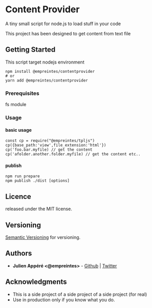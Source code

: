 # Content Provider

A tiny small script for node.js to load stuff in your code

This project has been designed to get content from text file

## Getting Started
This script target nodejs environment

    npm install @empreintes/contentprovider
    # or
    yarn add @empreintes/contentprovider 


### Prerequisites

fs module

### Usage

#### basic usage

    const cp = require("@empreintes/tpljs")
    cp({base_path:'view',file_extension:'html'})
    cp('foo.bar.myfile) // get the content
    cp('afolder.another.folder.myfile) // get the content etc..

#### publish

    npm run prepare
    npm publish ./dist [options]

## Licence

released under the MIT license.

## Versioning

[Semantic Versioning](http://semver.org/) for versioning.

## Authors

- **Julien Appéré <@empreintes>** -
  [Github](https://github.com/empreintes) | [Twitter](https://twitter.com/empreintes)


## Acknowledgments

- This is a side project of a side project of a side project (for real)
- Use in production only if you know what you do.